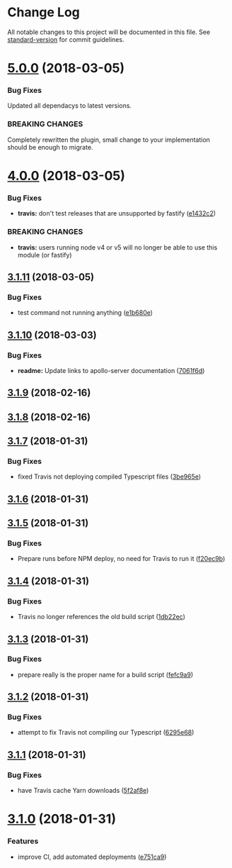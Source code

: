 # Change Log

All notable changes to this project will be documented in this file. See [standard-version](https://github.com/conventional-changelog/standard-version) for commit guidelines.

<a name="5.0.0"></a>
# [5.0.0](https://github.com/GrzegorzManiak/fastify-graphql/compare/v4.0.0...v5.0.0) (2018-03-05)

### Bug Fixes 

Updated all dependacys to latest versions.

### BREAKING CHANGES

Completely rewritten the plugin, small change to your implementation should be enough to migrate.

<a name="4.0.0"></a>
# [4.0.0](https://github.com/sirsavary/fastify-graphql/compare/v3.1.11...v4.0.0) (2018-03-05)


### Bug Fixes

* **travis:** don't test releases that are unsupported by fastify ([e1432c2](https://github.com/sirsavary/fastify-graphql/commit/e1432c2))


### BREAKING CHANGES

* **travis:** users running node v4 or v5 will no longer be able to use this module (or fastify)



<a name="3.1.11"></a>
## [3.1.11](https://github.com/sirsavary/fastify-graphql/compare/v3.1.10...v3.1.11) (2018-03-05)


### Bug Fixes

* test command not running anything ([e1b680e](https://github.com/sirsavary/fastify-graphql/commit/e1b680e))



<a name="3.1.10"></a>
## [3.1.10](https://github.com/sirsavary/fastify-graphql/compare/v3.1.9...v3.1.10) (2018-03-03)


### Bug Fixes

* **readme:** Update links to apollo-server documentation ([7061f6d](https://github.com/sirsavary/fastify-graphql/commit/7061f6d))



<a name="3.1.9"></a>
## [3.1.9](https://github.com/sirsavary/fastify-graphql/compare/v3.1.8...v3.1.9) (2018-02-16)



<a name="3.1.8"></a>
## [3.1.8](https://github.com/sirsavary/fastify-graphql/compare/v3.1.7...v3.1.8) (2018-02-16)



<a name="3.1.7"></a>
## [3.1.7](https://github.com/sirsavary/fastify-graphql/compare/v3.1.6...v3.1.7) (2018-01-31)


### Bug Fixes

* fixed Travis not deploying compiled Typescript files ([3be965e](https://github.com/sirsavary/fastify-graphql/commit/3be965e))



<a name="3.1.6"></a>
## [3.1.6](https://github.com/sirsavary/fastify-graphql/compare/v3.1.5...v3.1.6) (2018-01-31)



<a name="3.1.5"></a>
## [3.1.5](https://github.com/sirsavary/fastify-graphql/compare/v3.1.4...v3.1.5) (2018-01-31)


### Bug Fixes

* Prepare runs before NPM deploy, no need for Travis to run it ([f20ec9b](https://github.com/sirsavary/fastify-graphql/commit/f20ec9b))



<a name="3.1.4"></a>
## [3.1.4](https://github.com/sirsavary/fastify-graphql/compare/v3.1.3...v3.1.4) (2018-01-31)


### Bug Fixes

* Travis no longer references the old build script ([1db22ec](https://github.com/sirsavary/fastify-graphql/commit/1db22ec))



<a name="3.1.3"></a>
## [3.1.3](https://github.com/sirsavary/fastify-graphql/compare/v3.1.2...v3.1.3) (2018-01-31)


### Bug Fixes

* prepare really is the proper name for a build script ([fefc9a9](https://github.com/sirsavary/fastify-graphql/commit/fefc9a9))



<a name="3.1.2"></a>
## [3.1.2](https://github.com/sirsavary/fastify-graphql/compare/v3.1.1...v3.1.2) (2018-01-31)


### Bug Fixes

* attempt to fix Travis not compiling our Typescript ([6295e68](https://github.com/sirsavary/fastify-graphql/commit/6295e68))



<a name="3.1.1"></a>
## [3.1.1](https://github.com/sirsavary/fastify-graphql/compare/v3.1.0...v3.1.1) (2018-01-31)


### Bug Fixes

* have Travis cache Yarn downloads ([5f2af8e](https://github.com/sirsavary/fastify-graphql/commit/5f2af8e))



<a name="3.1.0"></a>
# [3.1.0](https://github.com/sirsavary/fastify-graphql/compare/v0.1.1...v3.1.0) (2018-01-31)


### Features

* improve CI, add automated deployments ([e751ca9](https://github.com/sirsavary/fastify-graphql/commit/e751ca9))

